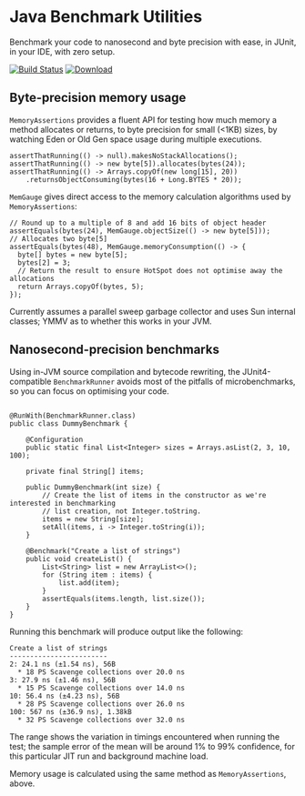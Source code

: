 # Java Benchmark Utilities

Benchmark your code to nanosecond and byte precision with ease, in JUnit, in your IDE, with zero setup.

[![Build Status](https://travis-ci.org/alicep-org/benchmark.svg?branch=master)](https://travis-ci.org/alicep-org/benchmark)
[![Download](https://api.bintray.com/packages/alicep-org/maven/benchmark/images/download.svg)](https://bintray.com/alicep-org/maven/benchmark/_latestVersion)

## Byte-precision memory usage

`MemoryAssertions` provides a fluent API for testing how much memory a method allocates or returns, to byte precision for small (<1KB) sizes, by watching Eden or Old Gen space usage during multiple executions.

```
assertThatRunning(() -> null).makesNoStackAllocations();
assertThatRunning(() -> new byte[5]).allocates(bytes(24));
assertThatRunning(() -> Arrays.copyOf(new long[15], 20))
    .returnsObjectConsuming(bytes(16 + Long.BYTES * 20));
```

`MemGauge` gives direct access to the memory calculation algorithms used by `MemoryAssertions`:

```
// Round up to a multiple of 8 and add 16 bits of object header
assertEquals(bytes(24), MemGauge.objectSize(() -> new byte[5]));
// Allocates two byte[5]
assertEquals(bytes(48), MemGauge.memoryConsumption(() -> {
  byte[] bytes = new byte[5];
  bytes[2] = 3;
  // Return the result to ensure HotSpot does not optimise away the allocations
  return Arrays.copyOf(bytes, 5);
});
```

Currently assumes a parallel sweep garbage collector and uses Sun internal classes; YMMV as to whether this works in your JVM.

## Nanosecond-precision benchmarks

Using in-JVM source compilation and bytecode rewriting, the JUnit4-compatible `BenchmarkRunner` avoids most of the pitfalls of microbenchmarks, so you can focus on optimising your code.

```

@RunWith(BenchmarkRunner.class)
public class DummyBenchmark {

    @Configuration
    public static final List<Integer> sizes = Arrays.asList(2, 3, 10, 100);

    private final String[] items;

    public DummyBenchmark(int size) {
        // Create the list of items in the constructor as we're interested in benchmarking
        // list creation, not Integer.toString.
        items = new String[size];
        setAll(items, i -> Integer.toString(i));
    }

    @Benchmark("Create a list of strings")
    public void createList() {
        List<String> list = new ArrayList<>();
        for (String item : items) {
            list.add(item);
        }
        assertEquals(items.length, list.size());
    }
}
```

Running this benchmark will produce output like the following:

```
Create a list of strings
------------------------
2: 24.1 ns (±1.54 ns), 56B
  * 18 PS Scavenge collections over 20.0 ns
3: 27.9 ns (±1.46 ns), 56B
  * 15 PS Scavenge collections over 14.0 ns
10: 56.4 ns (±4.23 ns), 56B
  * 28 PS Scavenge collections over 26.0 ns
100: 567 ns (±36.9 ns), 1.38kB
  * 32 PS Scavenge collections over 32.0 ns
```

The range shows the variation in timings encountered when running the test; the sample error of the mean will be around 1% to 99% confidence, for this particular JIT run and background machine load.

Memory usage is calculated using the same method as `MemoryAssertions`, above.
